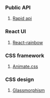 ### Public API
1. [Rapid api](https://rapidapi.com/)


### React UI
1. [React-rainbow](https://react-rainbow.io/#/Components)


### CSS framework
1. [Animate.css](https://animate.style/)


### CSS design
1. [Glassmorphism](https://glassmorphism.com/)






